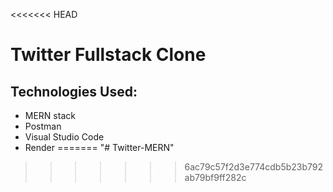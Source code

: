 <<<<<<< HEAD
# Twitter Fullstack Clone

## Technologies Used:

- MERN stack
- Postman
- Visual Studio Code
- Render
=======
"# Twitter-MERN" 
>>>>>>> 6ac79c57f2d3e774cdb5b23b792ab79bf9ff282c
